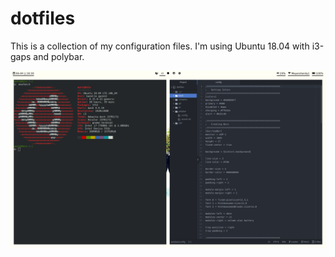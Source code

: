 # dotfiles
This is a collection of my configuration files.  I'm using Ubuntu 18.04 with i3-gaps and polybar.

![Screenshot of my desktop](dotfiles.png?raw=true)
